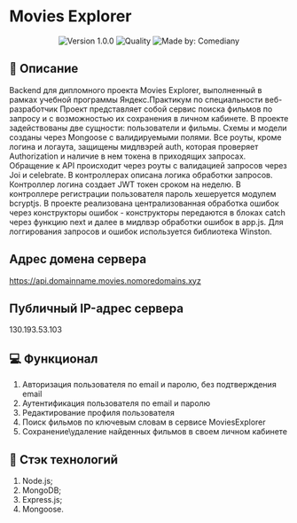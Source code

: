 # Movies Explorer
<p align="center">
    <img alt="Version 1.0.0" src="https://img.shields.io/badge/version-1.0.0-blue" />
    <img alt="Quality" src="https://img.shields.io/badge/status-release-orange.svg" >
    <img alt="Made by: Comediany" src="https://img.shields.io/badge/made%20by-MenshikovZakhar-blue" />
</p>

## :memo: Описание
Backend для дипломного проекта Movies Explorer, выполненный в рамках учебной программы Яндекс.Практикум 
по специальности веб-разработчик
Проект представляет собой сервис поиска фильмов по запросу и с возможностью их сохранения в личном кабинете.
В проекте задействованы две сущности: пользователи и фильмы. Схемы и модели созданы через Mongoose с валидируемыми полями. Все роуты, кроме логина и логаута, защищены мидлвэрей auth, которая проверяет Authorization и наличие в нем токена в приходящих запросах. Обращение к API происходит через роуты с валидацией запросов через Joi и celebrate. В контроллерах описана логика обработки запросов. Контроллер логина создает JWT токен сроком на неделю. В контроллере регистрации пользователя пароль хешеруется модулем bcryptjs. В проекте реализована централизованная обработка ошибок через конструкторы ошибок - конструкторы передаются в блоках catch через функцию next и далее в мидлвэр обработки ошибок в app.js. Для логгирования запросов и ошибок используется библиотека Winston. 

## Адрес домена сервера
https://api.domainname.movies.nomoredomains.xyz

## Публичный IP-адрес сервера
130.193.53.103

## 💻 Функционал
1. Авторизация пользователя по email и паролю, без подтверждения email
2. Аутентификация пользователя по email и паролю
3. Редактирование профиля пользователя
4. Поиск фильмов по ключевым словам в сервисе MoviesExplorer
5. Сохранение\удаление найденных фильмов в своем личном кабинете

## :hammer: Стэк технологий
1. Node.js;
2. MongoDB;
3. Express.js;
4. Mongoose.

